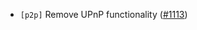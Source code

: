 - `[p2p]` Remove UPnP functionality
  ([\#1113](https://github.com/KYVENetwork/cometbft/v38/issues/1113))
